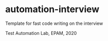 # automation-interview
Template for fast code writing on the interview

Test Automation Lab, EPAM, 2020
